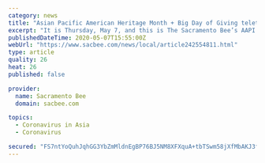 ```yaml
---
category: news
title: "Asian Pacific American Heritage Month + Big Day of Giving telethon: Your AAPI Newsletter"
excerpt: "It is Thursday, May 7, and this is The Sacramento Bee’s AAPI weekly newsletter. Here’s a recap on the stories I recently covered and issues I’m following: More than 80 organizations are participating in a national campaign to support nonprofits serving Asian Americans and Pacific Islander communities."
publishedDateTime: 2020-05-07T15:55:00Z
webUrl: "https://www.sacbee.com/news/local/article242554811.html"
type: article
quality: 26
heat: 26
published: false

provider:
  name: Sacramento Bee
  domain: sacbee.com

topics:
  - Coronavirus in Asia
  - Coronavirus

secured: "FS7ntYoQuhJqhGG3YbZmMldnEgBP76BJ5NM8XFXquA+tbTSwm58jXfMbAKJ3fw96ug7ndMv9+O1QKIrt5KYKklaF5bRF4TcBY6n5Q4iZKEslxWsuuXQjneZr+eno83GFcEmgxca9Ztjc3/hRFzACuchau0SNcvasBGEoG8wSk3QE5cohtqfqu2fLtN7cB2ZlsWlRR5/Wyitz9noc4hYnhhrvp7yMv+9guf2if2CLHqokQ/STBHAiguXRXpCLr7yjVnnFV5JKb50LHQvUzibeFd6XkhwnXa5C3cEy4pdxcjRW3v2afdoxLAc+tzB13g/uUSNHITfFTp4OorfpgV4gKMLukqggqBHKY9n6gmmQsv1/DrOuglW7vd3X5zUsEIMA5iCPOzexyvWCbol529XgJYp/5r+n5teaFMNAXQzaRMsw0gXicJIRtiEF5y/LSb/cfQ8A4gFqciTTCQ6YxPwtPfGjYsebATZrPrEkKYprkNA=;2VwGC1T7lvCZpF7ymyjfkw=="
---
```


